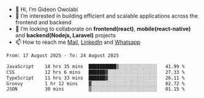 - 👋 Hi, I’m Gideon Owolabi
- 👀 I’m interested in building efficient and scalable applications across the frontend and backend
- 💞️ I’m looking to collaborate on <b>frontend(react)</b>, <b>mobile(react-native)</b> and <b>backend(Nodejs, Laravel)</b> projects
- 📫 How to reach me <a href="mailto:gideoniyin2021@gmail.com">Mail</a>, <a href="https://www.linkedin.com/in/gideon-owolabi-9b667a232/">LinkedIn</a> and <a href="https://wa.me/2348055377085">Whatsapp</a>

<!---
gude1/gude1 is a ✨ special ✨ repository because its `README.md` (this file) appears on your GitHub profile.
You can click the Preview link to take a look at your changes.
--->

<!--START_SECTION:waka-->

```txt
From: 17 August 2025 - To: 24 August 2025

JavaScript    18 hrs 35 mins  ██████████▒░░░░░░░░░░░░░░   41.99 %
CSS           12 hrs 6 mins   ██████▓░░░░░░░░░░░░░░░░░░   27.33 %
TypeScript    11 hrs 33 mins  ██████▓░░░░░░░░░░░░░░░░░░   26.11 %
Groovy        1 hr 12 mins    ▓░░░░░░░░░░░░░░░░░░░░░░░░   02.72 %
JSON          30 mins         ▒░░░░░░░░░░░░░░░░░░░░░░░░   01.15 %
```

<!--END_SECTION:waka-->
